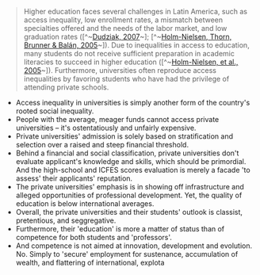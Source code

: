 > Higher education faces several challenges in Latin America, such as access inequality, low enrollment rates, a mismatch between specialties offered and the needs of the labor market, and low graduation rates ([^~[Dudziak, 2007](http://www.scielo.org.co/scielo.php?script=sci_arttext&pid=S0123-34322019000100013#B16)~]; [^~[Holm-Nielsen, Thorn, Brunner & Balán, 2005](http://www.scielo.org.co/scielo.php?script=sci_arttext&pid=S0123-34322019000100013#B25)~]). Due to inequalities in access to education, many students do not receive sufficient preparation in academic literacies to succeed in higher education ([^~[Holm-Nielsen, et al., 2005](http://www.scielo.org.co/scielo.php?script=sci_arttext&pid=S0123-34322019000100013#B25)~]). Furthermore, universities often reproduce access inequalities by favoring students who have had the privilege of attending private schools.

* Access inequality in universities is simply another form of the country's rooted social inequality.
* People with the average, meager funds cannot access private universities – it's ostentatiously and unfairly expensive.
* Private universities' admission is solely based on stratification and selection over a raised and steep financial threshold.
* Behind a financial and social classification, private universities don't evaluate applicant's knowledge and skills, which should be primordial. And the high-school and ICFES scores evaluation is merely a facade 'to assess' their applicants' reputation.
* The private universities' emphasis is in showing off infrastructure and alleged opportunities of professional development. Yet, the quality of education is below international averages.
* Overall, the private universities and their students' outlook is classist, pretentious, and seggregative. 
* Furthermore, their 'education' is more a matter of status than of competence for both students and 'professors'.
* And competence is not aimed at innovation, development and evolution. No. Simply to 'secure' employment for sustenance, accumulation of wealth, and flattering of international, explota
